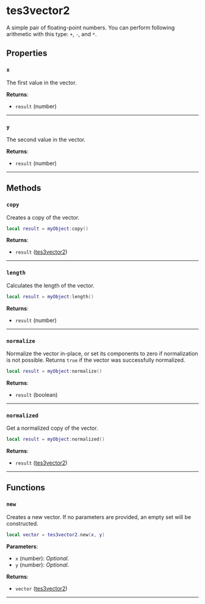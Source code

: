 <!---
	This file is autogenerated. Do not edit this file manually. Your changes will be ignored.
	More information: https://github.com/MWSE/MWSE/tree/master/docs
-->

# tes3vector2

A simple pair of floating-point numbers. You can perform following arithmetic with this type: `+`, `-`, and `*`.

## Properties

### `x`

The first value in the vector.

**Returns**:

* `result` (number)

***

### `y`

The second value in the vector.

**Returns**:

* `result` (number)

***

## Methods

### `copy`

Creates a copy of the vector.

```lua
local result = myObject:copy()
```

**Returns**:

* `result` ([tes3vector2](../../types/tes3vector2))

***

### `length`

Calculates the length of the vector.

```lua
local result = myObject:length()
```

**Returns**:

* `result` (number)

***

### `normalize`

Normalize the vector in-place, or set its components to zero if normalization is not possible. Returns `true` if the vector was successfully normalized.

```lua
local result = myObject:normalize()
```

**Returns**:

* `result` (boolean)

***

### `normalized`

Get a normalized copy of the vector.

```lua
local result = myObject:normalized()
```

**Returns**:

* `result` ([tes3vector2](../../types/tes3vector2))

***

## Functions

### `new`

Creates a new vector. If no parameters are provided, an empty set will be constructed.

```lua
local vector = tes3vector2.new(x, y)
```

**Parameters**:

* `x` (number): *Optional*.
* `y` (number): *Optional*.

**Returns**:

* `vector` ([tes3vector2](../../types/tes3vector2))

***

